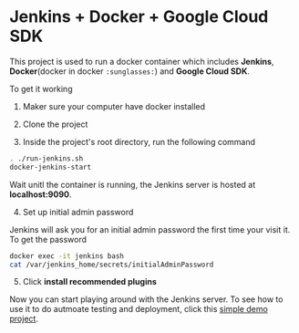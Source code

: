 # Jenkins + Docker + Google Cloud SDK

This project is used to run a docker container which includes **Jenkins**, **Docker**(docker in docker `:sunglasses:`) and **Google Cloud SDK**.

To get it working

1. Maker sure your computer have docker installed

2. Clone the project

3. Inside the project's root directory, run the following command

```bash
. ./run-jenkins.sh
docker-jenkins-start
```

Wait unitl the container is running, the Jenkins server is hosted at **localhost:9090**.

4. Set up initial admin password

Jenkins will ask you for an initial admin password the first time your visit it. To get the password

```bash
docker exec -it jenkins bash
cat /var/jenkins_home/secrets/initialAdminPassword
```

5.  Click **install recommended plugins**

Now you can start playing around with the Jenkins server. To see how to use it to do autmoate testing and deployment, click this [simple demo project](https://github.com/zaichaopan/vue-cli-jenkins-docker).





